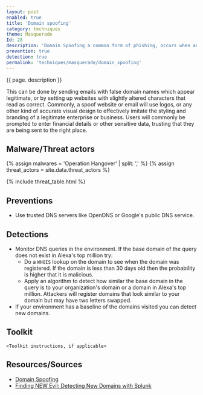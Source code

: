 ```yaml
---
layout: post
enabled: true
title: 'Domain spoofing'
category: techniques
theme: Masquerade
Id: 28
description: 'Domain Spoofing a common form of phishing, occurs when an attacker appears to use a company’s domain to impersonate a company or one of its employees.'
prevention: true
detection: true
permalink: 'techniques/masquerade/domain_spoofing'
---
```

{{ page. description }}

This can be done by sending emails with false domain names which appear legitimate, or by setting up websites with slightly altered characters that read as correct. Commonly, a spoof website or email will use logos, or any other kind of accurate visual design to effectively imitate the styling and branding of a legitimate enterprise or business. Users will commonly be prompted to enter financial details or other sensitive data, trusting that they are being sent to the right place.

## Malware/Threat actors

{% assign malwares = 'Operation Hangover' | split: ',' %}
{% assign threat_actors = site.data.threat_actors %}

{% include threat_table.html %}

## Preventions

* Use trusted DNS servers like OpenDNS or Google's public DNS service.

## Detections

* Monitor DNS queries in the environment. If the base domain of the query does not exist in Alexa's top million try:
  * Do a `WHOIS` lookup on the domain to see when the domain was registered. If the domain is less than 30 days old then the probability is higher that it is malicious.
  * Apply an algorithm to detect how similar the base domain in the query is to your organization's domain or a domain in Alexa's top million. Attackers will register domains that look similar to your domain but may have two letters swapped.
* If your environment has a baseline of the domains visited you can detect new domains.

  
## Toolkit

`<Toolkit instructions, if applicable>`

## Resources/Sources

* [Domain Spoofing](https://www.barracuda.com/glossary/domain-spoofing)
* [Finding NEW Evil: Detecting New Domains with Splunk](https://www.splunk.com/blog/2018/01/17/finding-new-evil-detecting-new-domains-with-splunk.html)